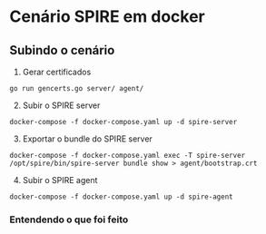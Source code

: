 # Cenário SPIRE em docker
## Subindo o cenário
1. Gerar certificados
```
go run gencerts.go server/ agent/
```
2. Subir o SPIRE server
```
docker-compose -f docker-compose.yaml up -d spire-server
```
3. Exportar o bundle do SPIRE server
```
docker-compose -f docker-compose.yaml exec -T spire-server /opt/spire/bin/spire-server bundle show > agent/bootstrap.crt
```
4. Subir o SPIRE agent
```
docker-compose -f docker-compose.yaml up -d spire-agent
```

### Entendendo o que foi feito




